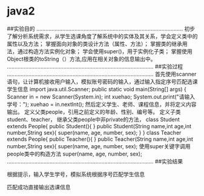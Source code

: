 # java2
##实验目的
……………………………………………………………………………………
初步了解分析系统需求，从学生选课角度了解系统中的实体及其关系，学会定义类中的属性以及方法；
掌握面向对象的类设计方法（属性、方法）；
掌握类的继承用法，通过构造方法实例化对象；
学会使用super()，用于实例化子类；
掌握使用Object根类的toString（）方法,应用在相关对象的信息输出中。
……………………………………………………………………………………
##实验过程
……………………………………………………………………………………
首先使用scanner语句，让计算机接收用户输入，模拟账号密码的输入，通过输入指定序号匹配选课学生信息
import java.util.Scanner;
	public static void main(String[] args) {
		  Scanner in = new Scanner(System.in);
      		  int xuehao;
		  System.out.print("请输入学号："); 
		  xuehao = in.nextInt();
然后定义学生、老师、课程信息，并将定义内容输出。
定义父类people，引用之前定义的年龄、性别、编号等。
定义子类student、teacher， 继承父类people中非private的方法，
class Student extends People{
    public Student(){
    }
    public Student(String name,int age,int number,String sex){
        super(name, age, number, sex);
    }
}
class Teacher extends People{
    public Teacher(){
    }
    public Teacher(String name,int age,int number,String sex){
        super(name, age, number, sex);
使用super关键字调用people类中的构造方法
super(name, age, number, sex);
……………………………………………………………………………………
##实验结果

根据提示，输入学生学号，模拟系统根据序号匹配学生信息

匹配成功直接输出选课信息
